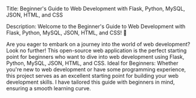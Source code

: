 Title: Beginner's Guide to Web Development with Flask, Python, MySQL, JSON, HTML, and CSS

Description:
Welcome to the Beginner's Guide to Web Development with Flask, Python, MySQL, JSON, HTML, and CSS! 🚀

Are you eager to embark on a journey into the world of web development? Look no further! This open-source web application is the perfect starting point for beginners who want to dive into web development using Flask, Python, MySQL, JSON, HTML, and CSS.
Ideal for Beginners: Whether you're new to web development or have some programming experience, this project serves as an excellent starting point for building your web development skills. I have tailored this guide with beginners in mind, ensuring a smooth learning curve.
